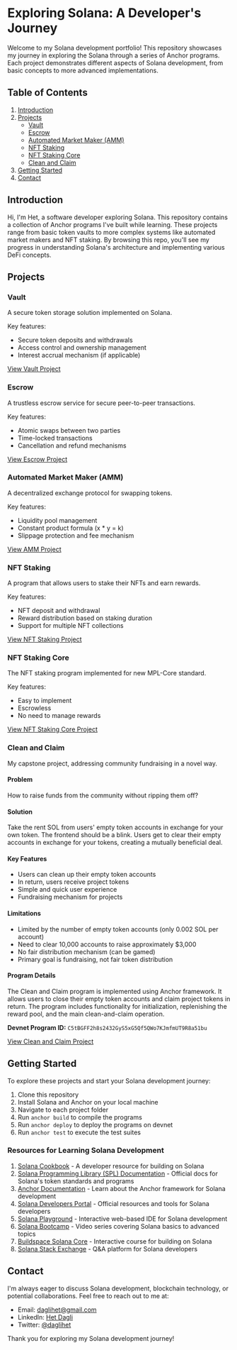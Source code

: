 # Exploring Solana: A Developer's Journey

Welcome to my Solana development portfolio! This repository showcases my journey in exploring the Solana through a series of Anchor programs. Each project demonstrates different aspects of Solana development, from basic concepts to more advanced implementations.

## Table of Contents

1. [Introduction](#introduction)
2. [Projects](#projects)
   - [Vault](#vault)
   - [Escrow](#escrow)
   - [Automated Market Maker (AMM)](#automated-market-maker-amm)
   - [NFT Staking](#nft-staking)
   - [NFT Staking Core](#nft-staking-core)
   - [Clean and Claim](#clean-and-claim)
3. [Getting Started](#getting-started)
4. [Contact](#contact)

## Introduction

Hi, I'm Het, a software developer exploring Solana. This repository contains a collection of Anchor programs I've built while learning. These projects range from basic token vaults to more complex systems like automated market makers and NFT staking. By browsing this repo, you'll see my progress in understanding Solana's architecture and implementing various DeFi concepts.

## Projects

### Vault

A secure token storage solution implemented on Solana.

Key features:
- Secure token deposits and withdrawals
- Access control and ownership management
- Interest accrual mechanism (if applicable)

[View Vault Project](./vault)

### Escrow

A trustless escrow service for secure peer-to-peer transactions.

Key features:
- Atomic swaps between two parties
- Time-locked transactions
- Cancellation and refund mechanisms

[View Escrow Project](./escrow)

### Automated Market Maker (AMM)

A decentralized exchange protocol for swapping tokens.

Key features:
- Liquidity pool management
- Constant product formula (x * y = k)
- Slippage protection and fee mechanism

[View AMM Project](./amm)

### NFT Staking

A program that allows users to stake their NFTs and earn rewards.

Key features:
- NFT deposit and withdrawal
- Reward distribution based on staking duration
- Support for multiple NFT collections

[View NFT Staking Project](./nft-staking)

### NFT Staking Core

The NFT staking program implemented for new MPL-Core standard.

Key features:
- Easy to implement
- Escrowless
- No need to manage rewards

[View NFT Staking Core Project](./nft-staking-core)

### Clean and Claim

My capstone project, addressing community fundraising in a novel way.

#### Problem
How to raise funds from the community without ripping them off?

#### Solution
Take the rent SOL from users' empty token accounts in exchange for your own token. The frontend should be a blink. Users get to clear their empty accounts in exchange for your tokens, creating a mutually beneficial deal.

#### Key Features
- Users can clean up their empty token accounts
- In return, users receive project tokens
- Simple and quick user experience
- Fundraising mechanism for projects

#### Limitations
- Limited by the number of empty token accounts (only 0.002 SOL per account)
- Need to clear 10,000 accounts to raise approximately $3,000
- No fair distribution mechanism (can be gamed)
- Primary goal is fundraising, not fair token distribution

#### Program Details
The Clean and Claim program is implemented using Anchor framework. It allows users to close their empty token accounts and claim project tokens in return. The program includes functionality for initialization, replenishing the reward pool, and the main clean-and-claim operation.

**Devnet Program ID:** `C5tBGFF2h8s2432GyS5xG5Qf5QWo7KJmfmUT9R8a51bu`

[View Clean and Claim Project](./clean-and-claim)

## Getting Started

To explore these projects and start your Solana development journey:

1. Clone this repository
2. Install Solana and Anchor on your local machine
3. Navigate to each project folder
4. Run `anchor build` to compile the programs
5. Run `anchor deploy` to deploy the programs on devnet
6. Run `anchor test` to execute the test suites

### Resources for Learning Solana Development

1. [Solana Cookbook](https://solanacookbook.com/) - A developer resource for building on Solana
2. [Solana Programming Library (SPL) Documentation](https://spl.solana.com/) - Official docs for Solana's token standards and programs
3. [Anchor Documentation](https://www.anchor-lang.com/) - Learn about the Anchor framework for Solana development
4. [Solana Developers Portal](https://solana.com/developers) - Official resources and tools for Solana developers
5. [Solana Playground](https://beta.solpg.io/) - Interactive web-based IDE for Solana development
6. [Solana Bootcamp](https://www.youtube.com/playlist?list=PLilwLeBwGuK7Z2dXft_pmLZ675fuPgkA0) - Video series covering Solana basics to advanced topics
7. [Buildspace Solana Core](https://buildspace.so/solana-core) - Interactive course for building on Solana
8. [Solana Stack Exchange](https://solana.stackexchange.com/) - Q&A platform for Solana developers

## Contact

I'm always eager to discuss Solana development, blockchain technology, or potential collaborations. Feel free to reach out to me at:

- Email: [daglihet@gmail.com](mailto:daglihet@gmail.com)
- LinkedIn: [Het Dagli](https://www.linkedin.com/in/hetdagli)
- Twitter: [@daglihet](https://twitter.com/daglihet)

Thank you for exploring my Solana development journey!